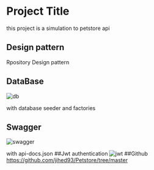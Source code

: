 # Project Title

this project is a simulation to petstore api



## Design pattern

Rpository Design pattern
## DataBase
![db](https://user-images.githubusercontent.com/53900217/165316261-b12c76c9-2815-4586-87fe-9c67276ea62d.PNG)

with database seeder and factories

## Swagger
![swagger](https://user-images.githubusercontent.com/53900217/165316492-a6369100-9e13-4946-9dad-847368bc1baa.PNG)

with api-docs.json
##Jwt authentication
![jwt](https://user-images.githubusercontent.com/53900217/165316822-baf35310-31aa-4ccd-b528-a2775f330ce5.PNG)
##Github
https://github.com/jihed93/Petstore/tree/master

